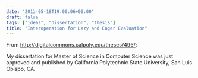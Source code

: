 ```yaml
---
date: "2011-05-18T19:00:06+00:00"
draft: false
tags: ["ideas", "dissertation", "thesis"]
title: "Interoperation for Lazy and Eager Evaluation"
---
```

From http://digitalcommons.calpoly.edu/theses/496/:

My dissertation for Master of Science in Computer Science was just approved and published by California Polytechnic State University, San Luis Obispo, CA.

